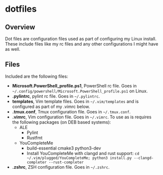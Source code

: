 # dotfiles

## Overview
Dot files are configuration files used as part of configuring my Linux install.
These include files like my rc files and any other configurations I might have as well.

## Files
Included are the following files: <br>
* **Microsoft.PowerShell_profile.ps1**, PowerShell rc file. Goes in `~/.config/powershell/Microsoft.PowerShell_profile.ps1` on Linux.
* **.pylintrc**, pylint rc file. Goes in `~/.pylintrc`.
* **templates**, Vim template files. Goes in `~/.vim/templates` and is configured as part of my .vimrc below.
* **.tmux.conf**, Tmux configuration file. Goes in `~/.tmux.conf`.
* **.vimrc**, Vim configuration file. Goes in `~/.vimrc`. To use as is requires the following packages (on DEB based systems):
	* ALE
		- Pylint
		- Rustfmt
	* YouCompleteMe
	 	- build-essential cmake3 python3-dev
		- Install YouCompleteMe with clangd and rust support: `cd ~/.vim/plugged/YouCompleteMe; python3 install.py --clangd-completer --rust-completer`
* **.zshrc**, ZSH configuration file. Goes in `~/.zshrc`.
